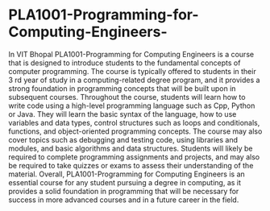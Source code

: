 # PLA1001-Programming-for-Computing-Engineers-
In VIT Bhopal PLA1001-Programming for Computing Engineers is a course that is designed to introduce students to the fundamental concepts of computer programming. The course is typically offered to students in their 3 rd year of study in a computing-related degree program, and it provides a strong foundation in programming concepts that will be built upon in subsequent courses.  Throughout the course, students will learn how to write code using a high-level programming language such as Cpp, Python or Java. They will learn the basic syntax of the language, how to use variables and data types, control structures such as loops and conditionals, functions, and object-oriented programming concepts.  The course may also cover topics such as debugging and testing code, using libraries and modules, and basic algorithms and data structures. Students will likely be required to complete programming assignments and projects, and may also be required to take quizzes or exams to assess their understanding of the material.  Overall, PLA1001-Programming for Computing Engineers is an essential course for any student pursuing a degree in computing, as it provides a solid foundation in programming that will be necessary for success in more advanced courses and in a future career in the field.
